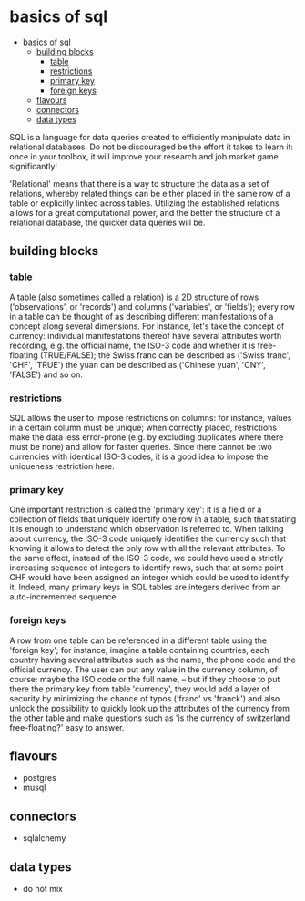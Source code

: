 # basics of sql

- [basics of sql](#basics-of-sql)
  - [building blocks](#building-blocks)
    - [table](#table)
    - [restrictions](#restrictions)
    - [primary key](#primary-key)
    - [foreign keys](#foreign-keys)
  - [flavours](#flavours)
  - [connectors](#connectors)
  - [data types](#data-types)

SQL is a language for data queries created to efficiently manipulate data in relational databases. Do not be discouraged be the effort it takes to learn it: once in your toolbox, it will improve your research and job market game significantly!

'Relational' means that there is a way to structure the data as a set of relations, whereby related things can be either placed in the same row of a table or explicitly linked across tables. Utilizing the established relations allows for a great computational power, and the better the structure of a relational database, the quicker data queries will be.

## building blocks

### table

A table (also sometimes called a relation) is a 2D structure of rows ('observations', or 'records') and columns ('variables', or 'fields'); every row in a table can be thought of as describing different manifestations of a concept along several dimensions. For instance, let's take the concept of currency: individual manifestations thereof have several attributes worth recording, e.g. the official name, the ISO-3 code and whether it is free-floating (TRUE/FALSE); the Swiss franc can be described as ('Swiss franc', 'CHF', 'TRUE') the yuan can be described as ('Chinese yuan', 'CNY', 'FALSE') and so on.

### restrictions

SQL allows the user to impose restrictions on columns: for instance, values in a certain column must be unique; when correctly placed, restrictions make the data less error-prone (e.g. by excluding duplicates where there must be none) and allow for faster queries. Since there cannot be two currencies with identical ISO-3 codes, it is a good idea to impose the uniqueness restriction here.

### primary key

One important restriction is called the 'primary key': it is a field or a collection of fields that uniquely identify one row in a table, such that stating it is enough to understand which observation is referred to. When talking about currency, the ISO-3 code uniquely identifies the currency such that knowing it allows to detect the only row with all the relevant attributes. To the same effect, instead of the ISO-3 code, we could have used a strictly increasing sequence of integers to identify rows, such that at some point CHF would have been assigned an integer which could be used to identify it. Indeed, many primary keys in SQL tables are integers derived from an auto-incremented sequence.

### foreign keys

A row from one table can be referenced in a different table using the 'foreign key'; for instance, imagine a table containing countries, each country having several attributes such as the name, the phone code and the official currency. The user can put any value in the currency column, of course: maybe the ISO code or the full name, &ndash; but if they choose to put there the primary key from table 'currency', they would add a layer of security by minimizing the chance of typos ('franc' vs 'franck') and also unlock the possibility to quickly look up the attributes of the currency from the other table and make questions such as 'is the currency of switzerland free-floating?' easy to answer.

## flavours

- postgres
- musql

## connectors

- sqlalchemy

## data types
- do not mix